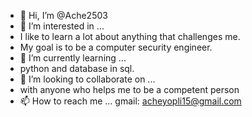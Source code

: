 - 👋 Hi, I’m @Ache2503
- 👀 I’m interested in ...
- I like to learn a lot about anything that challenges me.
- My goal is to be a computer security engineer.
- 🌱 I’m currently learning ...
- python and database in sql.
- 💞️ I’m looking to collaborate on ...
- with anyone who helps me to be a competent person
- 📫 How to reach me ...
gmail: acheyopli15@gmail.com

<!---
Ache2503/Ache2503 is a ✨ special ✨ repository because its `README.md` (this file) appears on your GitHub profile.
You can click the Preview link to take a look at your changes.
--->
